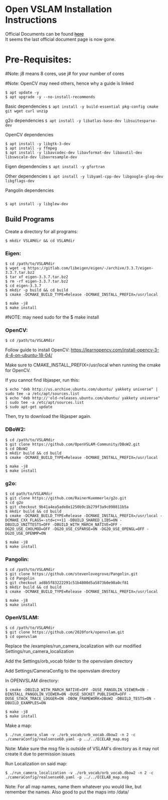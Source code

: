 # Open VSLAM Installation Instructions

Official Documents can be found ~~[here](https://openvslam-community.readthedocs.io/_/downloads/en/latest/pdf/)~~    
It seems the last official document page is now gone.

# Pre-Requisites:

#Note: j8 means 8 cores, use j# for your number of cores

#Note: OpenCV may need others, hence why a guide is linked

```
$ apt update -y
$ apt upgrade -y --no-install-recommends
```

 Basic dependencies
```$ apt install -y build-essential pkg-config cmake git wget curl unzip```

 g2o dependencies
```$ apt install -y libatlas-base-dev libsuitesparse-dev```

 OpenCV dependencies
```
$ apt install -y libgtk-3-dev
$ apt install -y ffmpeg
$ apt install -y libavcodec-dev libavformat-dev libavutil-dev libswscale-dev libavresample-dev
```

 Eigen dependencies
```$ apt install -y gfortran```

 Other dependencies
```$ apt install -y libyaml-cpp-dev libgoogle-glog-dev libgflags-dev```

 Pangolin dependencies
```

$ apt install -y libglew-dev
```

## Build Programs

Create a directory for all programs:

```
$ mkdir VSLAMdir && cd VSLAMdir
```
### Eigen: 
```
$ cd /path/to/VSLAMdir
$ wget -q https://gitlab.com/libeigen/eigen/-/archive/3.3.7/eigen-3.3.7.tar.bz2
$ tar xf eigen-3.3.7.tar.bz2
$ rm -rf eigen-3.3.7.tar.bz2
$ cd eigen-3.3.7
$ mkdir -p build && cd build
$ cmake -DCMAKE_BUILD_TYPE=Release -DCMAKE_INSTALL_PREFIX=/usr/local

$ make -j8
$ make install 
```
#NOTE: may need sudo for the $ make install

### OpenCV:
```
$ cd /path/to/VSLAMdir
```
Follow guide to install OpenCV: https://learnopencv.com/install-opencv-3-4-4-on-ubuntu-18-04/ 

Make sure to CMAKE_INSTALL_PREFIX=/usr/local when running the cmake for OpenCV.

If you cannot find libjasper, run this:
```
$ echo "deb http://us.archive.ubuntu.com/ubuntu/ yakkety universe" | sudo tee -a /etc/apt/sources.list
$ echo "deb http://'old-releases.ubuntu.com/ubuntu/ yakkety universe" | sudo tee -a /etc/apt/sources.list
$ sudo apt-get update
```
Then, try to download the libjasper again. 

### DBoW2:
```
$ cd /path/to/VSLAMdir
$ git clone https://github.com/OpenVSLAM-Community/DBoW2.git
$ cd DBoW2
$ mkdir build && cd build
$ cmake -DCMAKE_BUILD_TYPE=Release -DCMAKE_INSTALL_PREFIX=/usr/local 

$ make -j8
$ make install
```
### g2o:
```
$ cd path/to/VSLAMdir
$ git clone https://github.com/RainerKuemmerle/g2o.git
$ cd g2o
$ git checkout 9b41a4ea5ade8e1250b9c1b279f3a9c098811b5a
$ mkdir build && cd build
$ cmake -DCMAKE_BUILD_TYPE=Release -DCMAKE_INSTALL_PREFIX=/usr/local -DCMAKE_CXX_FLAGS=-std=c++11 -DBUILD_SHARED_LIBS=ON -DBUILD_UNITTESTS=OFF -DBUILD_WITH_MARCH_NATIVE=OFF -DG2O_USE_CHOLMOD=OFF -DG2O_USE_CSPARSE=ON -DG2O_USE_OPENGL=OFF -DG2O_USE_OPENMP=ON 

$ make -j8
$ make install
```

### Pangolin:
```
$ cd /path/to/VSLAMdir
$ git clone https://github.com/stevenlovegrove/Pangolin.git
$ cd Pangolin
$ git checkout ad8b5f83222291c51b4800d5a5873b0e90a0cf81
$ mkdir build && cd build
$ cmake -DCMAKE_BUILD_TYPE=Release -DCMAKE_INSTALL_PREFIX=/usr/local 

$ make -j8
$ make install
```
### OpenVSLAM:
```
$ cd /path/to/VSLAMdir
$ git clone https://github.com/2020fork/openvslam.git
$ cd openvslam
```
Replace the /examples/run_camera_localization with our modified Settings/run_camera_localization

Add the Settings/orb_vocab folder to the openvslam directory

Add Settings/CameraConfig to the openvslam directory

In OPENVSLAM directory:
```
$ cmake -DBUILD_WITH_MARCH_NATIVE=OFF -DUSE_PANGOLIN_VIEWER=ON -DINSTALL_PANGOLIN_VIEWER=ON -DUSE_SOCKET_PUBLISHER=OFF -DUSE_STACK_TRACE_LOGGER=ON -DBOW_FRAMEWORK=DBoW2 -DBUILD_TESTS=ON -DBUILD_EXAMPLES=ON

$ make -j8
$ make install
```
Make a map: 
```
$ ./run_camera_slam -v ./orb_vocab/orb_vocab.dbow2 -n 2 -c ./cameraConfig/realsense60.yaml -p ../../ECELAB_map.msg
```
Note: Make sure the msg file is outside of VSLAM's directory as it may not create it due to permission issues

Run Localization on said map:
```
$ ./run_camera_localization -v ./orb_vocab/orb_vocab.dbow2 -n 2 -c ./cameraConfig/realsense60.yaml -p ../../ECELAB_map.msg
```

Note: For all map names, name them whatever you would like, but remember the names. Also good to put the maps into /data/
